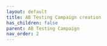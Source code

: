 ```yaml
---
layout: default
title: AB Testing Campaign creation
has_children: false
parent: AB Testing Campaign
nav_order: 2
---
```

